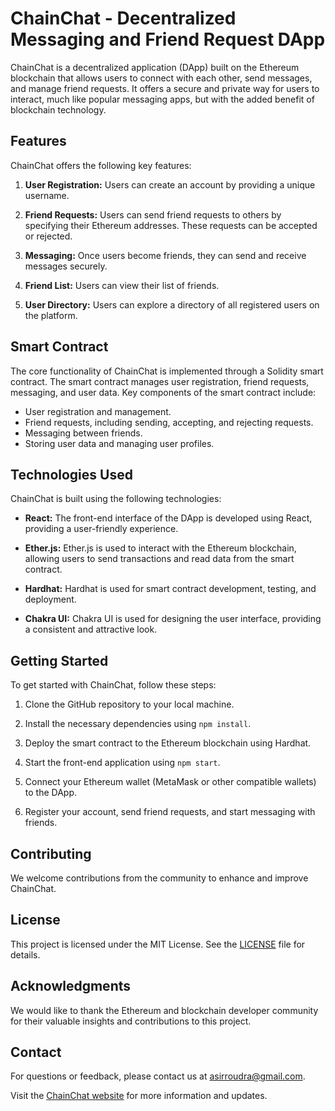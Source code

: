 # ChainChat - Decentralized Messaging and Friend Request DApp

ChainChat is a decentralized application (DApp) built on the Ethereum blockchain that allows users to connect with each other, send messages, and manage friend requests. It offers a secure and private way for users to interact, much like popular messaging apps, but with the added benefit of blockchain technology.

## Features

ChainChat offers the following key features:

1. **User Registration:** Users can create an account by providing a unique username.

2. **Friend Requests:** Users can send friend requests to others by specifying their Ethereum addresses. These requests can be accepted or rejected.

3. **Messaging:** Once users become friends, they can send and receive messages securely.

4. **Friend List:** Users can view their list of friends.

5. **User Directory:** Users can explore a directory of all registered users on the platform.

## Smart Contract

The core functionality of ChainChat is implemented through a Solidity smart contract. The smart contract manages user registration, friend requests, messaging, and user data. Key components of the smart contract include:

- User registration and management.
- Friend requests, including sending, accepting, and rejecting requests.
- Messaging between friends.
- Storing user data and managing user profiles.

## Technologies Used

ChainChat is built using the following technologies:

- **React:** The front-end interface of the DApp is developed using React, providing a user-friendly experience.

- **Ether.js:** Ether.js is used to interact with the Ethereum blockchain, allowing users to send transactions and read data from the smart contract.

- **Hardhat:** Hardhat is used for smart contract development, testing, and deployment.

- **Chakra UI:** Chakra UI is used for designing the user interface, providing a consistent and attractive look.

## Getting Started

To get started with ChainChat, follow these steps:

1. Clone the GitHub repository to your local machine.

2. Install the necessary dependencies using `npm install`.

3. Deploy the smart contract to the Ethereum blockchain using Hardhat.

4. Start the front-end application using `npm start`.

5. Connect your Ethereum wallet (MetaMask or other compatible wallets) to the DApp.

6. Register your account, send friend requests, and start messaging with friends.

## Contributing

We welcome contributions from the community to enhance and improve ChainChat.

## License

This project is licensed under the MIT License. See the [LICENSE](LICENSE) file for details.

## Acknowledgments

We would like to thank the Ethereum and blockchain developer community for their valuable insights and contributions to this project.

## Contact

For questions or feedback, please contact us at [asirroudra@gmail.com](mailto:asirroudra@gmail.com).

Visit the [ChainChat website](https://chainchat.netlify.app/) for more information and updates.

